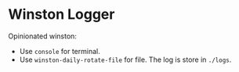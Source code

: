 # Winston Logger

Opinionated winston:

* Use `console` for terminal.
* Use `winston-daily-rotate-file` for file. The log is store in `./logs`.
